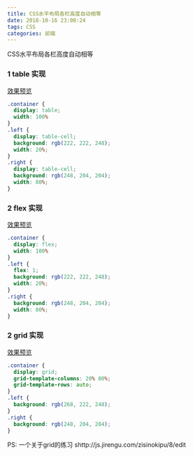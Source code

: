 ```yaml
---
title: CSS水平布局各栏高度自动相等
date: 2018-10-16 23:08:24
tags: CSS
categories: 前端
---
```

CSS水平布局各栏高度自动相等
<escape><!-- more --></escape>

### 1 table 实现
[效果预览](http://js.jirengu.com/jayifacara/4/edit)
```css
.container {
  display: table;
  width: 100%
}
.left {
  display: table-cell;
  background: rgb(222, 222, 248);
  width: 20%;
} 
.right {
  display: table-cell;
  background: rgb(248, 204, 204);
  width: 80%;
}
```

### 2 flex 实现
[效果预览](http://js.jirengu.com/banepayohi/1/edit)
```css
.container {
  display: flex;
  width: 100%
}
.left {
  flex: 1;
  background: rgb(222, 222, 248);
  width: 20%;
}
.right {
  background: rgb(248, 204, 204);
  width: 80%;
}

```
### 2 grid 实现
[效果预览](http://js.jirengu.com/yucatezexo/22/edit)
```css
.container {
  display: grid; 
  grid-template-columns: 20% 80%; 
  grid-template-rows: auto; 
}
.left {
  background: rgb(268, 222, 248);
}
.right {
  background: rgb(248, 204, 204);
}
```
PS: 一个关于grid的练习 shttp://js.jirengu.com/zisinokipu/8/edit